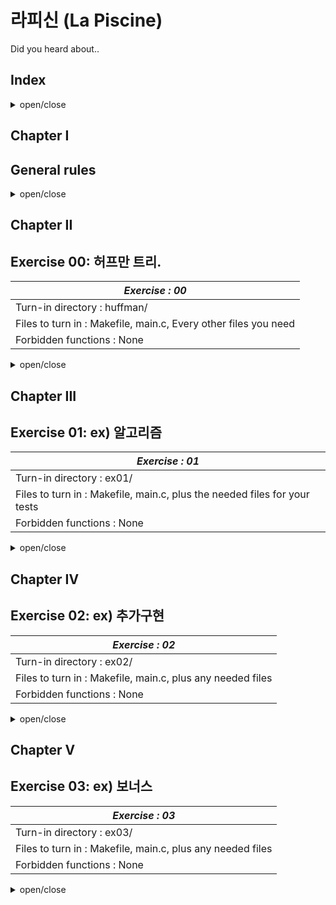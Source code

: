 # 라피신 (La Piscine)
Did you heard about..

## Index
<details>
<summary>open/close</summary>
<div markdown="1">

Chapter   I. General rules<br>
Chapter  II. Foreword<br>
Chapter III. Exercise 00:<br>
Chapter  IV. Exercise 01:<br>
Chapter   V. Exercise 02:<br>
Chapter  VI. Exercise 03:<br>


</div>
</details>

## Chapter I
## General rules

<details>
<summary>open/close</summary>
<div markdown="1">

 ex) 금지된 함수 사용시 0점. . . ..<br>
 ex) 작성한 챕터에대해서 설명할수있어야함.<br>
 ex) C언어를 사용합니다.<br>
 ex) 출력은 라이트 쓰세요<br>
 ex) 메모리릭관리는 철저해야합니다.<br>
 ex) 치팅금지.
 ex) 원피스 보지마세요 . tjung <br>
 
</div>
</details>


## Chapter II
## Exercise 00: 허프만 트리.

|*Exercise : 00*|
|-----------------|
|Turn-in directory : huffman/|
|Files to turn in : Makefile, main.c, Every other files you need|
|Forbidden functions : None|

<details>
<summary>open/close</summary>
<div markdown="1">

<br>
<br>

|*Exercise : 00*|
|-----------------|
|Turn-in directory : huffman/|
|Files to turn in : text.txt, Every other files you need|
|Forbidden functions : None|

* 다음과 같은 내용의 text.txt를 생성합니다.
```
 "We make a Piscine"
```

<br>
<br>
 
|*Exercise : 01*|
|-----------------|
|Turn-in directory : huffman/|
|Files to turn in : main.c, Every other files you need|
|Forbidden functions : None|

* ex01 작성한 텍스트파일을 활용하여 허프만트리를 탐색하는 기능 함수를 만듭니다.
* 기대되는 출력결과는 다음과 같습니다.
```
 /hackathon ./huffman_coding_program -e text.txt
20 12 7 4 2 2 3 5 3 2 1 1 8 4 2 1 1 2 1 1 4 2 1 1 2 %
```
<br>
<br>

|*Exercise : 02*|
|-----------------|
|Turn-in directory : huffman/|
|Files to turn in : main.c, Every other files you need|
|Forbidden functions : None|
 
* ex01 작성한 텍스트파일을 활용하여 허프만트리를 탐색하는 기능 함수를 만듭니다.
* 기대되는 출력결과는 다음과 같습니다.
```
/hackathon ./huffman_coding_program -e text.txt
2 4 2 7 3 12 3 5 1 2 1 20 1 2 1 4 1 2 1 8 1 2 1 4 2 %
```
<br>
<br>
 
|*Exercise : 03*|
|-----------------|
|Turn-in directory : huffman/|
|Files to turn in : main.c, Every other files you need|
|Forbidden functions : None|

* ex01 작성한 텍스트파일을 활용하여 허프만트리를 탐색하는 기능 함수를 만듭니다.
* 기대되는 출력결과는 다음과 같습니다.
```
 /hackathon ./huffman_coding_program -e text.txt
2 2 4 3 7 3 1 1 2 5 12 1 1 2 1 1 2 4 1 1 2 2 4 8 20 %
```
 
 <br>
 <br>

  🚨 주의사항!  평가요소에 서브젝트에 명시되지않은 케이스가 들어갈수있음 🚨
 
 ```c
 // 예제입니다
 int main(void)
 {
  char[100] = "hihihihihihihihihihi"
  ...
  return;
 
 }
 ```
 
 //예제 결과
 ```c
 ls -al
 ...
 a.out blabla
 ```
 
 💡 힌트(또는 참고) https://performance.tistory.com/17

  
</div>
</details>

## Chapter III
## Exercise 01: ex) 알고리즘

|*Exercise : 01*|
|-----------------|
|Turn-in directory : ex01/|
|Files to turn in : Makefile, main.c, plus the needed files for your tests|
|Forbidden functions : None|

<details>
<summary>open/close</summary>
<div markdown="1">
  
 💡 진짜는 타협하지 않는다.

 🚨 주의사항 : 

</div>
</details>

## Chapter IV
## Exercise 02: ex) 추가구현

|*Exercise : 02*|
|-----------------|
|Turn-in directory : ex02/|
|Files to turn in : Makefile, main.c, plus any needed files|
|Forbidden functions : None|

<details>
<summary>open/close</summary>
<div markdown="1">

 💡 아이디어

 🚨 주의사항
  
</div>
</details>

## Chapter V
## Exercise 03: ex) 보너스

|*Exercise : 03*|
|-----------------|
|Turn-in directory : ex03/|
|Files to turn in : Makefile, main.c, plus any needed files|
|Forbidden functions : None|

<details>
<summary>open/close</summary>
<div markdown="1">
  

 💡 아이디어

 🚨 주의사항
  

</div>
</details>
